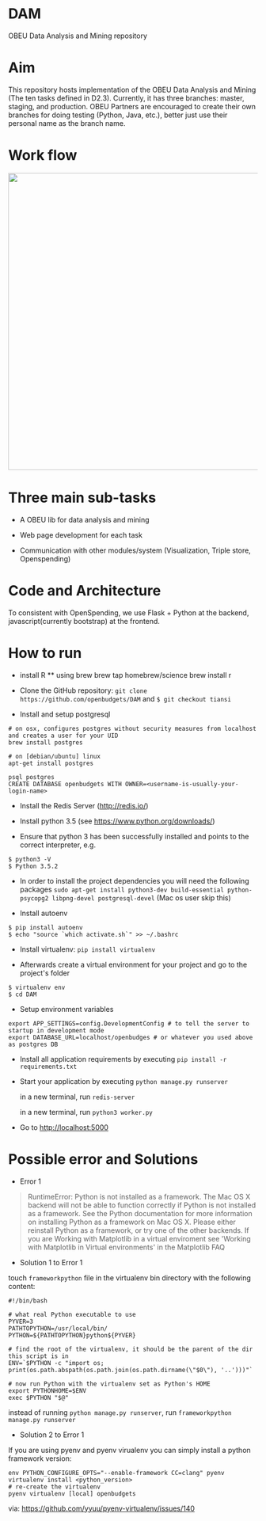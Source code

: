 # DAM
OBEU Data Analysis and Mining repository

# Aim

This repository hosts implementation of the OBEU Data Analysis and Mining (The ten tasks defined in D2.3).
Currently, it has three branches: master, staging, and production.
OBEU Partners are encouraged to create their own branches for doing testing (Python, Java, etc.), better just use their personal name as the branch name. 

# Work flow
<p align="center">
  <img src="doc/pic/DAM_Arch.png" width="600"/>
</p>

# Three main sub-tasks

* A OBEU lib for data analysis and mining

* Web page development for each task

* Communication with other modules/system (Visualization, Triple store, Openspending)

# Code and Architecture

To consistent with OpenSpending, we use Flask + Python at the backend, javascript(currently bootstrap) at the frontend.

# How to run

* install R
** using brew
    brew tap homebrew/science
    brew install r

* Clone the GitHub repository: `git clone https://github.com/openbudgets/DAM` and `$ git checkout tiansi`

* Install and setup postgresql
```
# on osx, configures postgres without security measures from localhost and creates a user for your UID
brew install postgres

# on [debian/ubuntu] linux
apt-get install postgres

psql postgres
CREATE DATABASE openbudgets WITH OWNER=<username-is-usually-your-login-name>
```

* Install the Redis Server (http://redis.io/)

* Install python 3.5 (see <https://www.python.org/downloads/>)

* Ensure that python 3 has been successfully installed and points to the correct interpreter, e.g.
```
$ python3 -V
$ Python 3.5.2
```

* In order to install the project dependencies you will need the following packages
`sudo apt-get install python3-dev build-essential python-psycopg2 libpng-devel postgresql-devel` (Mac os user skip this)

* Install autoenv
```
$ pip install autoenv
$ echo "source `which activate.sh`" >> ~/.bashrc
```

* Install virtualenv: `pip install virtualenv`

* Afterwards create a virtual environment for your project and go to the project's folder
```
$ virtualenv env
$ cd DAM
```

* Setup environment variables

```
export APP_SETTINGS=config.DevelopmentConfig # to tell the server to startup in development mode
export DATABASE_URL=localhost/openbudges # or whatever you used above as postgres DB
```

* Install all application requirements by executing
`pip install -r requirements.txt`

* Start your application by executing
`python manage.py runserver`

  in a new terminal, run `redis-server`

  in a new terminal, run `python3 worker.py`
 
* Go to <http://localhost:5000>

# Possible error and Solutions
* Error 1

> RuntimeError: Python is not installed as a framework. The Mac OS X backend will not be able to function correctly if Python is not installed as a framework.
> See the Python documentation for more information on installing Python as a framework on Mac OS X. Please either reinstall Python as a framework, or try
> one of the other backends. If you are Working with Matplotlib in a virtual enviroment see 'Working with Matplotlib in Virtual environments' in the Matplotlib FAQ

* Solution 1 to Error 1

 touch `frameworkpython` file in the virtualenv bin directory with the following content:
```
#!/bin/bash

# what real Python executable to use
PYVER=3
PATHTOPYTHON=/usr/local/bin/
PYTHON=${PATHTOPYTHON}python${PYVER}

# find the root of the virtualenv, it should be the parent of the dir this script is in
ENV=`$PYTHON -c "import os; print(os.path.abspath(os.path.join(os.path.dirname(\"$0\"), '..')))"`

# now run Python with the virtualenv set as Python's HOME
export PYTHONHOME=$ENV
exec $PYTHON "$@"
```

 instead of running `python manage.py runserver`, run `frameworkpython manage.py runserver`

* Solution 2 to Error 1

If you are using pyenv and pyenv virualenv you can simply install a python framework version:

```
env PYTHON_CONFIGURE_OPTS="--enable-framework CC=clang" pyenv virtualenv install <python_version>
# re-create the virtualenv
pyenv virtualenv [local] openbudgets
```

via: https://github.com/yyuu/pyenv-virtualenv/issues/140
